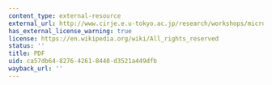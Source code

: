 ```yaml
---
content_type: external-resource
external_url: http://www.cirje.e.u-tokyo.ac.jp/research/workshops/micro/micropaper08/micro1216_2.pdf
has_external_license_warning: true
license: https://en.wikipedia.org/wiki/All_rights_reserved
status: ''
title: PDF
uid: ca57db64-8276-4261-8440-d3521a449dfb
wayback_url: ''
---
```

